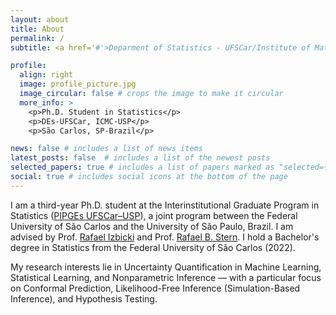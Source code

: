 ```yaml
---
layout: about
title: About
permalink: /
subtitle: <a href='#'>Deparment of Statistics - UFSCar/Institute of Mathematics and Computer Science -USP</a>.

profile:
  align: right
  image: profile_picture.jpg
  image_circular: false # crops the image to make it circular
  more_info: >
    <p>Ph.D. Student in Statistics</p>
    <p>DEs-UFSCar, ICMC-USP</p>
    <p>São Carlos, SP-Brazil</p>

news: false # includes a list of news items
latest_posts: false  # includes a list of the newest posts
selected_papers: true # includes a list of papers marked as "selected={true}"
social: true # includes social icons at the bottom of the page
---
```


I am a third-year Ph.D. student at the Interinstitutional Graduate Program in Statistics ([PIPGEs UFSCar–USP](https://www.pipges.ufscar.br)), a joint program between the Federal University of São Carlos and the University of São Paulo, Brazil. I am advised by Prof. [Rafael Izbicki](https://rafaelizbicki.com/) and Prof. [Rafael B. Stern](https://www.rafaelstern.science/). I hold a Bachelor's degree in Statistics from the Federal University of São Carlos (2022).

My research interests lie in Uncertainty Quantification in Machine Learning, Statistical Learning, and Nonparametric Inference — with a particular focus on Conformal Prediction, Likelihood-Free Inference (Simulation-Based Inference), and Hypothesis Testing.


<!---
Write your biography here. Tell the world about yourself. Link to your favorite [subreddit](http://reddit.com). You can put a picture in, too. The code is already in, just name your picture `prof_pic.jpg` and put it in the `img/` folder.

Put your address / P.O. box / other info right below your picture. You can also disable any of these elements by editing `profile` property of the YAML header of your `_pages/about.md`. Edit `_bibliography/papers.bib` and Jekyll will render your [publications page](/al-folio/publications/) automatically.

Link to your social media connections, too. This theme is set up to use [Font Awesome icons](https://fontawesome.com/) and [Academicons](https://jpswalsh.github.io/academicons/), like the ones below. Add your Facebook, Twitter, LinkedIn, Google Scholar, or just disable all of them.
-->
